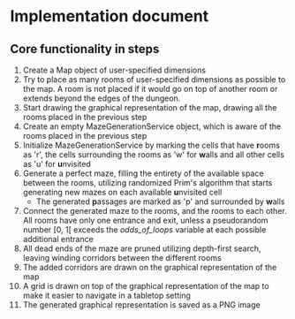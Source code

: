 # Implementation document
## Core functionality in steps
1. Create a Map object of user-specified dimensions
2. Try to place as many rooms of user-specified dimensions as possible to the map. A room is not placed if it would go on top of another room or extends beyond the edges of the dungeon.
3. Start drawing the graphical representation of the map, drawing all the rooms placed in the previous step
4. Create an empty MazeGenerationService object, which is aware of the rooms placed in the previous step
5. Initialize MazeGenerationService by marking the cells that have **r**ooms as 'r', the cells surrounding the rooms as 'w' for **w**alls and all other cells as 'u' for **u**nvisited
6. Generate a perfect maze, filling the entirety of the available space between the rooms, utilizing randomized Prim's algorithm that starts generating new mazes on each available **u**nvisited cell
    - The generated **p**assages are marked as 'p' and surrounded by **w**alls
7. Connect the generated maze to the rooms, and the rooms to each other. All rooms have only one entrance and exit, unless a pseudorandom number [0, 1[ exceeds the *odds\_of\_loops* variable at each possible additional entrance
8. All dead ends of the maze are pruned utilizing depth-first search, leaving winding corridors between the different rooms
9. The added corridors are drawn on the graphical representation of the map
10. A grid is drawn on top of the graphical representation of the map to make it easier to navigate in a tabletop setting
11. The generated graphical representation is saved as a PNG image